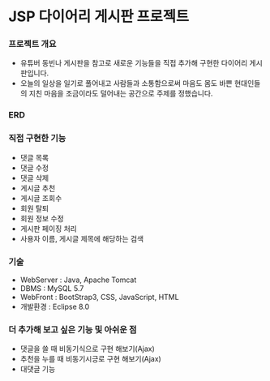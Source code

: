 # JSP 다이어리 게시판 프로젝트

### 프로젝트 개요

* 유튜버 동빈나 게시판을 참고로 새로운 기능들을 직접 추가해 구현한 다이어리 게시판입니다.
* 오늘의 일상을 일기로 풀어내고 사람들과 소통함으로써 마음도 몸도 바쁜 현대인들의 지친 마음을 조금이라도 덜어내는 공간으로 주제를 정했습니다.


### ERD


### 직접 구현한 기능
* 댓글 목록 
* 댓글 수정
* 댓글 삭제
* 게시글 추천
* 게시글 조회수
* 회원 탈퇴
* 회원 정보 수정 
* 게시판 페이징 처리
* 사용자 이름, 게시글 제목에 해당하는 검색

### 기술
* WebServer : Java, Apache Tomcat
* DBMS : MySQL 5.7
* WebFront : BootStrap3, CSS, JavaScript, HTML
* 개발환경 : Eclipse 8.0

### 더 추가해 보고 싶은 기능 및 아쉬운 점
* 댓글을 쓸 때 비동기식으로 구현 해보기(Ajax)
* 추천을 누를 때 비동기시긍로 구현 해보기(Ajax)
* 대댓글 기능
